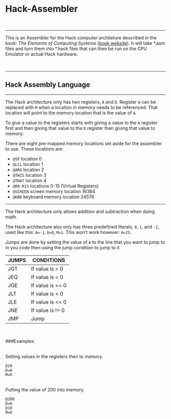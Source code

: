 # Hack-Assembler

<br />

---

This is an Assembler for the Hack computer architeture described in the book: *The Elements of Computing Systems* ([book website](http://www.nand2tetris.org)). It will take *.asm files and turn them into *.hack files that can then be run on the CPU Emulator or actual Hack hardware.

<br />

---

## Hack Assembly Language

---

The Hack architecture only has two registers, `A` and `D`. Register `A` can be replaced with `M` when a location in memory needs to be referenced. That location will point to the memory location that is the value of `A`.

To give a value to the registers starts with giving a value to the `A` register first and then giving that value to the `D` register then giving that value to memory.

There are eight pre-mapped memory locations set aside for the assembler to use. These locations are: 

- `@SP` location 0
- `@LCL` location 1
- `@ARG` location 2
- `@THIS` location 3
- `@THAT` location 4
- `@R0-R15` locations 0-15 (Virtual Registers)
- `@SCREEN` screen memory location 16384
- `@KBD` keyboard memory location 24576

---

The Hack architecture only allows addition and subtraction when doing math.

The Hack architecture also only has three predefined literals, `0`, `1`, and `-1`, used like this: `A=-1`, `D=0`, `M=1`. This won't work however: `A=25`.

Jumps are done by setting the value of `A` to the line that you want to jump to in you code then using the jump condition to jump to it
<br />

| JUMPS |    CONDITIONS    |
| ----- | ---------------- |
|  JGT  | If value is > 0  |
|  JEQ  | If value is = 0  |
|  JGE  | If value is >= 0 |
|  JLT  | If value is < 0  |
|  JLE  | If value is <= 0 |
|  JNE  | If value is != 0 |
|  JMP  |      Jump        |

<br />

###Examples

<br />
Setting values in the registers then to memory.

```assembly
@10
D=A
M=D
```
<br/>
Putting the value of 200 into memory.

```assembly
@200
D=A
@10
M=D
```